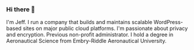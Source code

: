 ### Hi there 👋

I'm Jeff. I run a company that builds and maintains scalable WordPress-based sites on major public cloud platforms. I'm passionate about privacy and encryption. Previous non-profit administrator. I hold a degree in Aeronautical Science from Embry-Riddle Aeronautical University.

<!--
**jeffreyalles/jeffreyalles** is a ✨ _special_ ✨ repository because its `README.md` (this file) appears on your GitHub profile.

Here are some ideas to get you started:

- 🔭 I’m currently working on ...
- 🌱 I’m currently learning ...
- 👯 I’m looking to collaborate on ...
- 🤔 I’m looking for help with ...
- 💬 Ask me about ...
- 📫 How to reach me: ...
- 😄 Pronouns: ...
- ⚡ Fun fact: ...
-->
